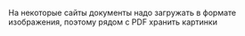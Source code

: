 На некоторые сайты документы надо загружать в формате изображения, поэтому
рядом с PDF хранить картинки


